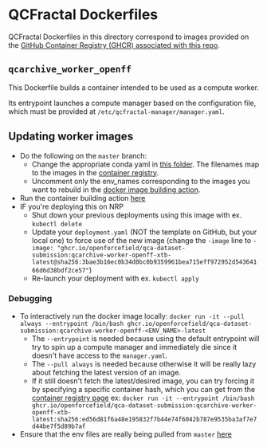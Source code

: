 # QCFractal Dockerfiles

QCFractal Dockerfiles in this directory correspond to images provided on the [GitHub Container Registry (GHCR) associated with this repo](https://github.com/openforcefield/qca-dataset-submission/pkgs/container/qca-dataset-submission/versions).


## `qcarchive_worker_openff`

This Dockerfile builds a container intended to be used as a compute worker.

Its entrypoint launches a compute manager based on the configuration file, which must be provided at `/etc/qcfractal-manager/manager.yaml`.


## Updating worker images 

* Do the following on the `master` branch:
    * Change the appropriate conda yaml in [this folder](https://github.com/openforcefield/qca-dataset-submission/tree/master/devtools/prod-envs). The filenames map to the images in the [container registry](https://github.com/openforcefield/qca-dataset-submission/pkgs/container/qca-dataset-submission/versions).
    * Uncomment only the env_names corresponding to the images you want to rebuild in the [docker image building action](https://github.com/openforcefield/qca-dataset-submission/blob/master/.github/workflows/prod-envs-docker.yml).
* Run the container building action [here](https://github.com/openforcefield/qca-dataset-submission/actions/workflows/prod-envs-docker.yml)
* IF you're deploying this on NRP
    * Shut down your previous deployments using this image with ex. `kubectl delete`
    * Update your `deployment.yaml` (NOT the template on GitHub, but your local one) to force use of the new image (change the `-image` line to `- image: "ghcr.io/openforcefield/qca-dataset-submission:qcarchive-worker-openff-xtb-latest@sha256:3bae3b16ec0b34d0bc0b9359961bea715eff972952d54364166d6d38bdf2ce57"`)
    * Re-launch your deployment with ex. `kubectl apply`
 

### Debugging
* To interactively run the docker image locally: `docker run -it --pull always --entrypoint /bin/bash ghcr.io/openforcefield/qca-dataset-submission:qcarchive-worker-openff-<ENV_NAME>-latest`
    * The `--entrypoint` is needed because using the default entrypoint will try to spin up a compute manager and immediately die since it doesn't have access to the `manager.yaml`.
    * The `--pull always` is needed because otherwise it will be really lazy about fetching the latest version of an image.
    * If it still doesn't fetch the latest/desired image, you can try forcing it by specifying a specific container hash, which you can get from the [container registry page](https://github.com/openforcefield/qca-dataset-submission/pkgs/container/qca-dataset-submission/versions) ex: `docker run -it --entrypoint /bin/bash ghcr.io/openforcefield/qca-dataset-submission:qcarchive-worker-openff-xtb-latest:sha256:ed56d81f6a48e195832f7b44e74f6042b787e9535ba3af7e7d44be7f5d89b7af`
* Ensure that the env files are really being pulled from `master` [here](https://github.com/openforcefield/qca-dataset-submission/blob/master/devtools/docker/qcarchive-worker-openff/Dockerfile#L5)

